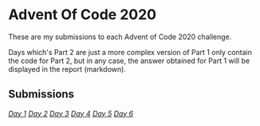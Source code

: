 # Advent Of Code 2020

These are my submissions to each Advent of Code 2020 challenge.

Days which's Part 2 are just a more complex version of Part 1 only contain the code for Part 2, but in any case, the answer obtained for Part 1 will be displayed in the report (markdown).

## Submissions

*[Day 1](https://github.com/TheNunoGomes/AdventOfCode2020/tree/main/day1)*
*[Day 2](https://github.com/TheNunoGomes/AdventOfCode2020/tree/main/day2)*
*[Day 3](https://github.com/TheNunoGomes/AdventOfCode2020/tree/main/day3)*
*[Day 4](https://github.com/TheNunoGomes/AdventOfCode2020/tree/main/day4)*
*[Day 5](https://github.com/TheNunoGomes/AdventOfCode2020/tree/main/day5)*
*[Day 6](https://github.com/TheNunoGomes/AdventOfCode2020/tree/main/day6)*

